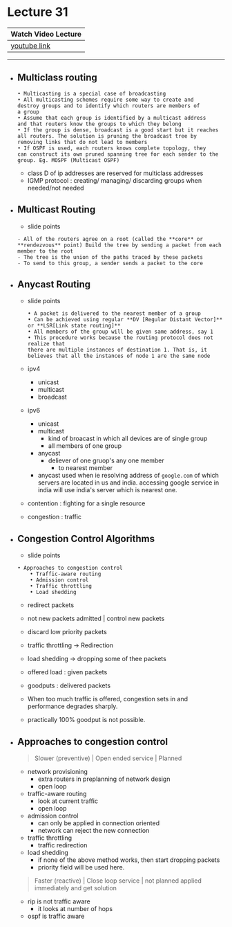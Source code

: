 # Lecture 31

|Watch Video Lecture|
|---|
|[youtube link](https://youtu.be/AxVafsH4anI)|

---

- ## Multiclass routing
	```
	• Multicasting is a special case of broadcasting
	• All multicasting schemes require some way to create and
	destroy groups and to identify which routers are members of
	a group
	• Assume that each group is identified by a multicast address
	and that routers know the groups to which they belong
	• If the group is dense, broadcast is a good start but it reaches
	all routers. The solution is pruning the broadcast tree by
	removing links that do not lead to members
	• If OSPF is used, each routers knows complete topology, they
	can construct its own pruned spanning tree for each sender to the group. Eg. MOSPF (Multicast OSPF)
	```
	- class D of ip addresses are reserved for multiclass addresses 
	- IGMP protocol : creating/ managing/ discarding groups when needed/not needed
	
- ## Multicast Routing
	- slide points
	```
	- All of the routers agree on a root (called the **core** or **rendezvous** point) Build the tree by sending a packet from each member to the root
	- The tree is the union of the paths traced by these packets
	- To send to this group, a sender sends a packet to the core
	```
	
- ## Anycast Routing

	- slide points
		```
		• A packet is delivered to the nearest member of a group
		• Can be achieved using regular **DV [Regular Distant Vector]** or **LSR[Link state routing]**
		• All members of the group will be given same address, say 1
		• This procedure works because the routing protocol does not realize that
		there are multiple instances of destination 1. That is, it believes that all the instances of node 1 are the same node
		```
	- ipv4
		- unicast
		- multicast
		- broadcast
	- ipv6	
		- unicast
		- multicast
			- kind of broacast in which all devices are of single group
			- all members of one group
		- anycast
			- deliever of one gruop's any one member
				- to nearest member
		- anycast used when ie resolving address of `google.com` of which servers are located in us and india. accessing google service in india will use india's server which is nearest one.
		
	- contention : fighting for a single resource
	- congestion : traffic
	
- ## Congestion Control Algorithms
	- slide points
	```
	• Approaches to congestion control
		• Traffic-aware routing
		• Admission control
		• Traffic throttling
		• Load shedding
	```

	- redirect packets
	- not new packets admitted | control new packets
	- discard low priority packets
	- traffic throttling -> Redirection
	- load shedding -> dropping some of thee packets
	
	- offered load : given packets
	- goodputs : delivered packets
	
	- When too much traffic is offered, congestion sets in and performance degrades sharply.
	
	- practically 100% goodput is not possible.
	
- ## Approaches to congestion control
	> Slower (preventive) | Open ended service | Planned
	- network provisioning 
		- extra routers in preplanning of network design
		- open loop
	- traffic-aware routing
		- look at current traffic
		- open loop
	- admission control
		- can only be applied in connection oriented 
		- network can reject the new connection
	- traffic throttling
		- traffic redirection
	- load shedding
		- if none of the above method works, then start dropping packets
		- priority field will be used here.
	> Faster (reactive) | Close loop service | not planned applied immediately and get solution
	
	
	- rip is not traffic aware
		- it looks at number of hops
	- ospf is traffic aware